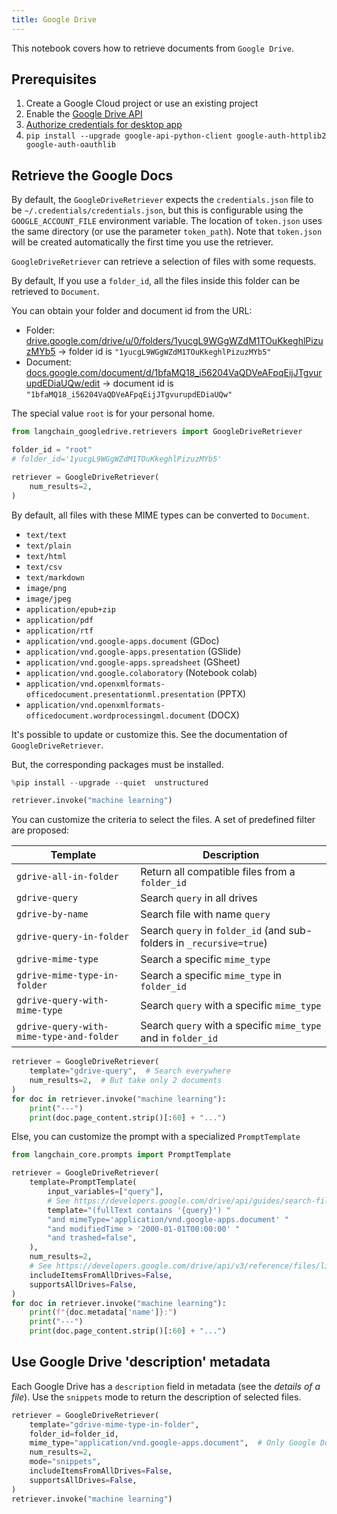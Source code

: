 ```yaml
---
title: Google Drive
---
```


This notebook covers how to retrieve documents from `Google Drive`.

## Prerequisites

1. Create a Google Cloud project or use an existing project
1. Enable the [Google Drive API](https://console.cloud.google.com/flows/enableapi?apiid=drive.googleapis.com)
1. [Authorize credentials for desktop app](https://developers.google.com/drive/api/quickstart/python#authorize_credentials_for_a_desktop_application)
1. `pip install --upgrade google-api-python-client google-auth-httplib2 google-auth-oauthlib`

## Retrieve the Google Docs

By default, the `GoogleDriveRetriever` expects the `credentials.json` file to be `~/.credentials/credentials.json`, but this is configurable using the `GOOGLE_ACCOUNT_FILE` environment variable.
The location of `token.json` uses the same directory (or use the parameter `token_path`). Note that `token.json` will be created automatically the first time you use the retriever.

`GoogleDriveRetriever` can retrieve a selection of files with some requests.

By default, If you use a `folder_id`, all the files inside this folder can be retrieved to `Document`.

You can obtain your folder and document id from the URL:

* Folder: [drive.google.com/drive/u/0/folders/1yucgL9WGgWZdM1TOuKkeghlPizuzMYb5](https://drive.google.com/drive/u/0/folders/1yucgL9WGgWZdM1TOuKkeghlPizuzMYb5) -> folder id is `"1yucgL9WGgWZdM1TOuKkeghlPizuzMYb5"`
* Document: [docs.google.com/document/d/1bfaMQ18_i56204VaQDVeAFpqEijJTgvurupdEDiaUQw/edit](https://docs.google.com/document/d/1bfaMQ18_i56204VaQDVeAFpqEijJTgvurupdEDiaUQw/edit) -> document id is `"1bfaMQ18_i56204VaQDVeAFpqEijJTgvurupdEDiaUQw"`

The special value `root` is for your personal home.

```python
from langchain_googledrive.retrievers import GoogleDriveRetriever

folder_id = "root"
# folder_id='1yucgL9WGgWZdM1TOuKkeghlPizuzMYb5'

retriever = GoogleDriveRetriever(
    num_results=2,
)
```

By default, all files with these MIME types can be converted to `Document`.

* `text/text`
* `text/plain`
* `text/html`
* `text/csv`
* `text/markdown`
* `image/png`
* `image/jpeg`
* `application/epub+zip`
* `application/pdf`
* `application/rtf`
* `application/vnd.google-apps.document` (GDoc)
* `application/vnd.google-apps.presentation` (GSlide)
* `application/vnd.google-apps.spreadsheet` (GSheet)
* `application/vnd.google.colaboratory` (Notebook colab)
* `application/vnd.openxmlformats-officedocument.presentationml.presentation` (PPTX)
* `application/vnd.openxmlformats-officedocument.wordprocessingml.document` (DOCX)

It's possible to update or customize this. See the documentation of `GoogleDriveRetriever`.

But, the corresponding packages must be installed.

```python
%pip install --upgrade --quiet  unstructured
```

```python
retriever.invoke("machine learning")
```

You can customize the criteria to select the files. A set of predefined filter are proposed:

| Template                                 | Description                                                           |
| --------------------------------------   | --------------------------------------------------------------------- |
| `gdrive-all-in-folder`                   | Return all compatible files from a `folder_id`                        |
| `gdrive-query`                           | Search `query` in all drives                                          |
| `gdrive-by-name`                         | Search file with name `query`                                         |
| `gdrive-query-in-folder`                 | Search `query` in `folder_id` (and sub-folders in `_recursive=true`)  |
| `gdrive-mime-type`                       | Search a specific `mime_type`                                         |
| `gdrive-mime-type-in-folder`             | Search a specific `mime_type` in `folder_id`                          |
| `gdrive-query-with-mime-type`            | Search `query` with a specific `mime_type`                            |
| `gdrive-query-with-mime-type-and-folder` | Search `query` with a specific `mime_type` and in `folder_id`         |

```python
retriever = GoogleDriveRetriever(
    template="gdrive-query",  # Search everywhere
    num_results=2,  # But take only 2 documents
)
for doc in retriever.invoke("machine learning"):
    print("---")
    print(doc.page_content.strip()[:60] + "...")
```

Else, you can customize the prompt with a specialized `PromptTemplate`

```python
from langchain_core.prompts import PromptTemplate

retriever = GoogleDriveRetriever(
    template=PromptTemplate(
        input_variables=["query"],
        # See https://developers.google.com/drive/api/guides/search-files
        template="(fullText contains '{query}') "
        "and mimeType='application/vnd.google-apps.document' "
        "and modifiedTime > '2000-01-01T00:00:00' "
        "and trashed=false",
    ),
    num_results=2,
    # See https://developers.google.com/drive/api/v3/reference/files/list
    includeItemsFromAllDrives=False,
    supportsAllDrives=False,
)
for doc in retriever.invoke("machine learning"):
    print(f"{doc.metadata['name']}:")
    print("---")
    print(doc.page_content.strip()[:60] + "...")
```

## Use Google Drive 'description' metadata

Each Google Drive has a `description` field in metadata (see the *details of a file*).
Use the `snippets` mode to return the description of selected files.

```python
retriever = GoogleDriveRetriever(
    template="gdrive-mime-type-in-folder",
    folder_id=folder_id,
    mime_type="application/vnd.google-apps.document",  # Only Google Docs
    num_results=2,
    mode="snippets",
    includeItemsFromAllDrives=False,
    supportsAllDrives=False,
)
retriever.invoke("machine learning")
```
